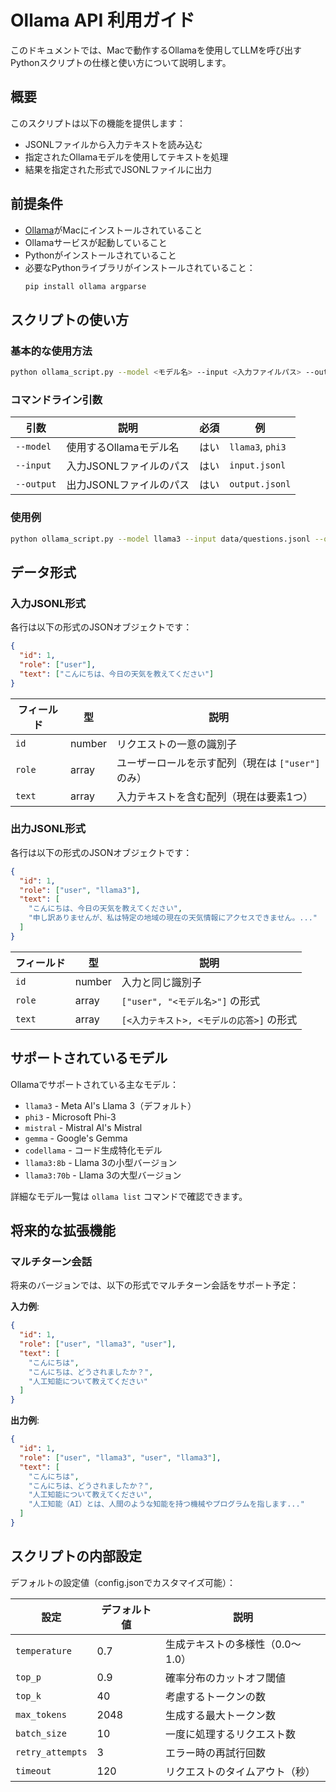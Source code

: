 # Ollama API 利用ガイド

このドキュメントでは、Macで動作するOllamaを使用してLLMを呼び出すPythonスクリプトの仕様と使い方について説明します。

## 概要

このスクリプトは以下の機能を提供します：

- JSONLファイルから入力テキストを読み込む
- 指定されたOllamaモデルを使用してテキストを処理
- 結果を指定された形式でJSONLファイルに出力

## 前提条件

- [Ollama](https://ollama.com/)がMacにインストールされていること
- Ollamaサービスが起動していること
- Pythonがインストールされていること
- 必要なPythonライブラリがインストールされていること：
  ```bash
  pip install ollama argparse
  ```

## スクリプトの使い方

### 基本的な使用方法

```bash
python ollama_script.py --model <モデル名> --input <入力ファイルパス> --output <出力ファイルパス>
```

### コマンドライン引数

| 引数 | 説明 | 必須 | 例 |
|------|------|------|------|
| `--model` | 使用するOllamaモデル名 | はい | `llama3`, `phi3` |
| `--input` | 入力JSONLファイルのパス | はい | `input.jsonl` |
| `--output` | 出力JSONLファイルのパス | はい | `output.jsonl` |

### 使用例

```bash
python ollama_script.py --model llama3 --input data/questions.jsonl --output results/answers.jsonl
```

## データ形式

### 入力JSONL形式

各行は以下の形式のJSONオブジェクトです：

```json
{
  "id": 1,
  "role": ["user"],
  "text": ["こんにちは、今日の天気を教えてください"]
}
```

| フィールド | 型 | 説明 |
|----------|-----|------|
| `id` | number | リクエストの一意の識別子 |
| `role` | array | ユーザーロールを示す配列（現在は `["user"]` のみ） |
| `text` | array | 入力テキストを含む配列（現在は要素1つ） |

### 出力JSONL形式

各行は以下の形式のJSONオブジェクトです：

```json
{
  "id": 1,
  "role": ["user", "llama3"],
  "text": [
    "こんにちは、今日の天気を教えてください",
    "申し訳ありませんが、私は特定の地域の現在の天気情報にアクセスできません。..."
  ]
}
```

| フィールド | 型 | 説明 |
|----------|-----|------|
| `id` | number | 入力と同じ識別子 |
| `role` | array | `["user", "<モデル名>"]` の形式 |
| `text` | array | `[<入力テキスト>, <モデルの応答>]` の形式 |

## サポートされているモデル

Ollamaでサポートされている主なモデル：

- `llama3` - Meta AI's Llama 3（デフォルト）
- `phi3` - Microsoft Phi-3
- `mistral` - Mistral AI's Mistral
- `gemma` - Google's Gemma
- `codellama` - コード生成特化モデル
- `llama3:8b` - Llama 3の小型バージョン
- `llama3:70b` - Llama 3の大型バージョン

詳細なモデル一覧は `ollama list` コマンドで確認できます。

## 将来的な拡張機能

### マルチターン会話

将来のバージョンでは、以下の形式でマルチターン会話をサポート予定：

**入力例**:
```json
{
  "id": 1,
  "role": ["user", "llama3", "user"],
  "text": [
    "こんにちは",
    "こんにちは、どうされましたか？",
    "人工知能について教えてください"
  ]
}
```

**出力例**:
```json
{
  "id": 1,
  "role": ["user", "llama3", "user", "llama3"],
  "text": [
    "こんにちは",
    "こんにちは、どうされましたか？",
    "人工知能について教えてください",
    "人工知能（AI）とは、人間のような知能を持つ機械やプログラムを指します..."
  ]
}
```

## スクリプトの内部設定

デフォルトの設定値（config.jsonでカスタマイズ可能）：

| 設定 | デフォルト値 | 説明 |
|------|------------|------|
| `temperature` | 0.7 | 生成テキストの多様性（0.0～1.0） |
| `top_p` | 0.9 | 確率分布のカットオフ閾値 |
| `top_k` | 40 | 考慮するトークンの数 |
| `max_tokens` | 2048 | 生成する最大トークン数 |
| `batch_size` | 10 | 一度に処理するリクエスト数 |
| `retry_attempts` | 3 | エラー時の再試行回数 |
| `timeout` | 120 | リクエストのタイムアウト（秒） |